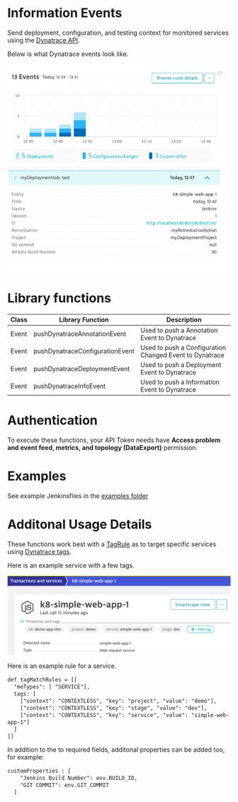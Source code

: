 # Information Events

Send deployment, configuration, and testing context for monitored services using the [Dynatrace API](https://www.dynatrace.com/support/help/dynatrace-api/environment-api/events/post-event).

Below is what Dynatrace events look like.

![](./images/events.png)

# Library functions

| Class | Library Function | Description |
| --- | --- | --- |
| Event | pushDynatraceAnnotationEvent | Used to push a Annotation Event to Dynatrace |
| Event | pushDynatraceConfigurationEvent | Used to push a Configuration Changed Event to Dynatrace |
| Event | pushDynatraceDeploymentEvent | Used to push a Deployment Event to Dynatrace |
| Event | pushDynatraceInfoEvent | Used to push a Information Event to Dynatrace |

# Authentication

To execute these functions, your API Token needs have **Access problem and event feed, metrics, and topology (DataExport)** permission.

# Examples

See example Jenkinsfiles in the [examples folder](examples)

# Additonal Usage Details

These functions work best with a [TagRule](https://www.dynatrace.com/support/help/shortlink/api-events-post-event#events-post-parameter-tagmatchrule) as to target specific services using [Dynatrace tags](https://www.dynatrace.com/support/help/how-to-use-dynatrace/tags-and-metadata/).  

Here is an example service with a few tags.

![](./images/service.png)

Here is an example rule for a service.

```
def tagMatchRules = [[
  "meTypes": [ "SERVICE"],
  tags: [
    ["context": "CONTEXTLESS", "key": "project", "value": "demo"],
    ["context": "CONTEXTLESS", "key": "stage", "value": "dev"],
    ["context": "CONTEXTLESS", "key": "service", "value": "simple-web-app-1"]
  ]
]]
```

In addition to the to required fields, additonal properties can be added too, for example:

```
customProperties : [
    "Jenkins Build Number": env.BUILD_ID,
    "GIT COMMIT": env.GIT_COMMIT
  ]
```
